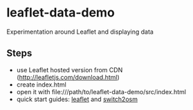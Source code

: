 # leaflet-data-demo
Experimentation around Leaflet and displaying data

## Steps

- use Leaflet hosted version from CDN (http://leafletjs.com/download.html)
- create index.html
- open it with file:///path/to/leaflet-data-demo/src/index.html
- quick start guides: [leaflet](http://leafletjs.com/examples/quick-start.html) and [switch2osm](https://switch2osm.org/using-tiles/getting-started-with-leaflet/)
